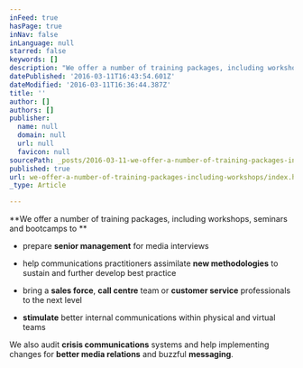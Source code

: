 ```yaml
---
inFeed: true
hasPage: true
inNav: false
inLanguage: null
starred: false
keywords: []
description: "We offer a number of training packages, including workshops, seminars and bootcamps to\_"
datePublished: '2016-03-11T16:43:54.601Z'
dateModified: '2016-03-11T16:36:44.387Z'
title: ''
author: []
authors: []
publisher:
  name: null
  domain: null
  url: null
  favicon: null
sourcePath: _posts/2016-03-11-we-offer-a-number-of-training-packages-including-workshops.md
published: true
url: we-offer-a-number-of-training-packages-including-workshops/index.html
_type: Article

---
```

**We offer a number of training packages, including workshops, seminars and bootcamps to **

* prepare **senior management** for media interviews 

* help communications practitioners assimilate **new methodologies** to sustain and further develop best practice 

* bring a **sales force**, **call centre** team or **customer service** professionals to the next level 

* **stimulate** better internal communications within physical and virtual teams

We also audit **crisis communications** systems and help implementing changes  for **better media relations** and buzzful **messaging**.